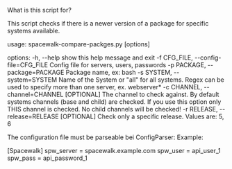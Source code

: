 What is this script for? 

This script checks if there is a newer version of a package for specific 
systems available.


usage: spacewalk-compare-packges.py [options]

options:
  -h, --help            show this help message and exit
  -f CFG_FILE, --config-file=CFG_FILE
                        Config file for servers, users, passwords
  -p PACKAGE, --package=PACKAGE
                        Package name, ex: bash
  -s SYSTEM, --system=SYSTEM
                        Name of the System or "all" for all systems. Regex can
                        be used to specify more than one server, ex.
                        webserver*
  -c CHANNEL, --channel=CHANNEL
                        [OPTIONAL] The channel to check against. By default
                        systems channels (base and child) are checked. If you
                        use this option only THIS channel is checked. No child
                        channels will be checked!
  -r RELEASE, --release=RELEASE
                        [OPTIONAL] Check only a specific release. Values are:
                        5, 6


The configuration file must be parseable bei ConfigParser:
Example: 

[Spacewalk]
spw_server = spacewalk.example.com
spw_user   = api_user_1
spw_pass   = api_password_1
